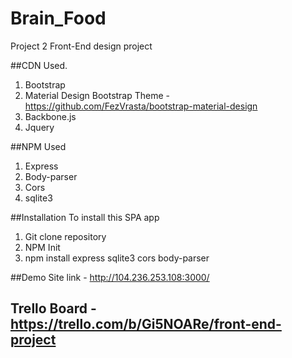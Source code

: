 # Brain_Food
Project 2 Front-End design project

##CDN Used. 
1. Bootstrap 
2. Material Design Bootstrap Theme - https://github.com/FezVrasta/bootstrap-material-design
3. Backbone.js
4. Jquery

##NPM Used
1. Express
2. Body-parser
3. Cors
4. sqlite3

##Installation
To install this SPA app 
1. Git clone repository
2. NPM Init
3. npm install express sqlite3 cors body-parser

##Demo Site link - http://104.236.253.108:3000/

## Trello Board - https://trello.com/b/Gi5NOARe/front-end-project

